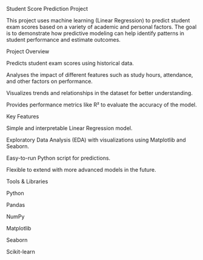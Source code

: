 Student Score Prediction Project

This project uses machine learning (Linear Regression) to predict student exam scores based on a variety of academic and personal factors. The goal is to demonstrate how predictive modeling can help identify patterns in student performance and estimate outcomes.

Project Overview

Predicts student exam scores using historical data.

Analyses the impact of different features such as study hours, attendance, and other factors on performance.

Visualizes trends and relationships in the dataset for better understanding.

Provides performance metrics like R² to evaluate the accuracy of the model.

Key Features

Simple and interpretable Linear Regression model.

Exploratory Data Analysis (EDA) with visualizations using Matplotlib and Seaborn.

Easy-to-run Python script for predictions.

Flexible to extend with more advanced models in the future.

Tools & Libraries

Python

Pandas

NumPy

Matplotlib

Seaborn

Scikit-learn

